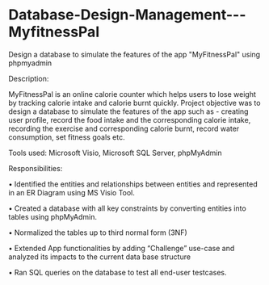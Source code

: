 # Database-Design-Management---MyfitnessPal
Design a database to simulate the features of the app "MyFitnessPal" using phpmyadmin

Description:

MyFitnessPal is an online calorie counter which helps users to lose weight by tracking calorie intake and calorie burnt quickly. Project objective was to design a database to simulate the features of the app such as - creating user profile, record the food intake and the corresponding calorie intake, recording the exercise and corresponding calorie burnt, record water consumption, set fitness goals etc. 


Tools used: Microsoft Visio, Microsoft SQL Server, phpMyAdmin


Responsibilities:

•	Identified the entities and relationships between entities and represented in an ER Diagram using MS Visio Tool.

•	Created a database with all key constraints by converting entities into tables using phpMyAdmin.

•	Normalized the tables up to third normal form (3NF)

•	Extended App functionalities by adding “Challenge” use-case and analyzed its impacts to the current data base structure

•	Ran SQL queries on the database to test all end-user testcases. 
